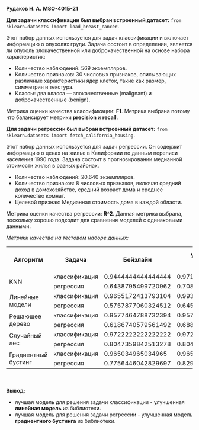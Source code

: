 **Рудаков Н. А.**
**М8О-401Б-21**

**Для задачи классификации был выбран встроенный датасет:** 
`from sklearn.datasets import load_breast_cancer`. 

Этот набор данных используется для задач классификации и включает информацию о опухолях груди. Задача состоит в определении, является ли опухоль злокачественной или доброкачественной на основе набора характеристик:

- Количество наблюдений: 569 экземпляров.
- Количество признаков: 30 числовых признаков, описывающих различные характеристики ядер клеток, такие как размер, симметрия и текстура.
- Классы: два класса — злокачественные (malignant) и доброкачественные (benign).

Метрика оценки качества классификации: **F1**. Метрика выбрана потому что балансирует метрики **precision** и **recall**. 

**Для задачи регрессии был выбран встроенный датасет:**
 `from sklearn.datasets import fetch_california_housing`.

Этот набор данных используется для задач регрессии. Он содержит информацию о ценах на жилье в Калифорнии по данным переписи населения 1990 года. Задача состоит в прогнозировании медианной стоимости жилья в разных районах.

- Количество наблюдений: 20,640 экземпляров.
- Количество признаков: 8 числовых признаков, включая средний доход в домохозяйстве, средний возраст дома и среднее количество комнат.
- Целевой признак: Медианная стоимость дома в каждой области.

Метрика оценки качества регрессии: **R^2**. Данная метрика выбрана, поскольку хорошо подходит для сравнения моделей с одинаковыми данными.

*Метрики качества на тестовом наборе данных:*
<table>
    <tr>
        <th rowspan="1">Алгоритм</th>
        <th>Задача</th>
        <th>Бейзлайн</th>
        <th>Улучшенный бейзлайн</th>
        <th>Самостоятельная имплементация алгоритма</th>
    </tr>
    <tr>
        <td rowspan="2">KNN</td>
        <td>классификация</td>
        <td>0.9444444444444444</td>
        <td>0.9718309859154933</td>
        <td>0.9577464788732394</td>
    </tr>
    <tr>
        <td>регрессия</td>
        <td>0.6438795499720962</td>
        <td>0.7080936452318685</td>
        <td>0.5757877060324503</td>
    </tr>
    <tr>
        <td rowspan="2">Линейные модели</td>
        <td>классификация</td>
        <td>0.9655172413793104</td>
        <td>0.9930069930069933</td>
        <td>0.9558823529411765</td>
    </tr>
    <tr>
        <td>регрессия</td>
        <td>0.5757877060324512</td>
        <td>0.6456819729261881</td>
        <td>0.5670509282565295</td>
    </tr>
    <tr>
        <td rowspan="2">Решающее дерево</td>
        <td>классификация</td>
        <td>0.9577464788732394</td>
        <td>0.9577464788732394</td>
        <td>0.9436619718309859</td>
    </tr>
    <tr>
        <td>регрессия</td>
        <td>0.6186740579561492</td>
        <td>0.6883380738855668</td>
        <td>0.6763337730343438</td>
    </tr>
    <tr>
        <td rowspan="2">Случайный лес</td>
        <td>классификация</td>
        <td>0.9722222222222222</td>
        <td>0.9722222222222222</td>
        <td>0.9577464788732394</td>
    </tr>
    <tr>
        <td>регрессия</td>
        <td>0.8047359842513278</td>
        <td>0.8046162363031335</td>
        <td>0.7694569147407242</td>
    </tr>
    <tr>
        <td rowspan="2">Градиентный бустинг</td>
        <td>классификация</td>
        <td>0.965034965034965</td>
        <td>0.965034965034965</td>
        <td>0.965034965034965</td>
    </tr>
    <tr>
        <td>регрессия</td>
        <td>0.7756446042829697</td>
        <td>0.8291520436187658</td>
        <td>0.7756924075023037</td>
    </tr>
</table>

<br><br>
**Вывод:** 
- лучшая модель для решения задачи классификации - улучшенная **линейная модель** из библиотеки.
- лучшая модель для решения задачи регрессии - улучшенная модель **градиентного бустинга** из библиотеки.
<br>